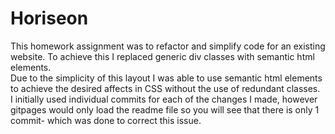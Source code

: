 # Horiseon

This homework assignment was to refactor and simplify code for an existing website. To achieve this I replaced generic div classes with semantic html elements.  
Due to the simplicity of this layout I was able to use semantic html elements to achieve the desired affects in CSS without the use of redundant classes.  
I initially used individual commits for each of the changes I made, however gitpages would only load the readme file so you will see that there is only 1 commit- which was done to correct this issue. 
